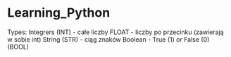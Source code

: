 # Learning_Python
Types:
Integrers (INT) - całe liczby
FLOAT - liczby po przecinku (zawierają w sobie int)
String (STR) - ciąg znaków
Boolean - True (1) or False (0) (BOOL)



